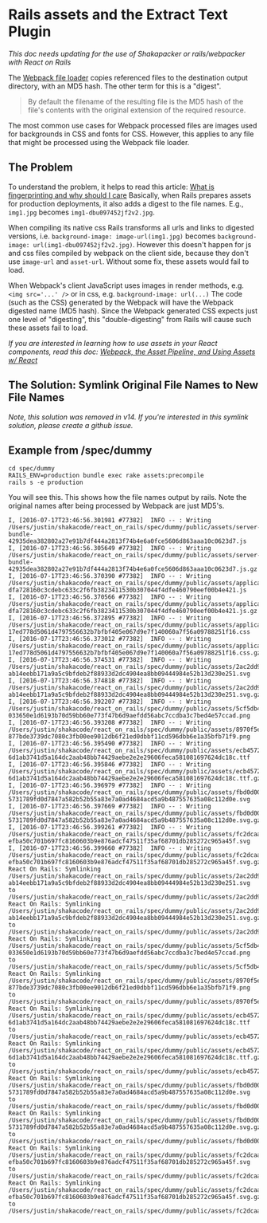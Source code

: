 # Rails assets and the Extract Text Plugin

_This doc needs updating for the use of Shakapacker or rails/webpacker with React on Rails_

The [Webpack file loader](https://github.com/webpack/file-loader) copies referenced files to
the destination output directory, with an MD5 hash. The other term for this is a "digest".

> By default the filename of the resulting file is the MD5 hash of the file's contents with
> the original extension of the required resource.

The most common use cases for Webpack processed files are images used for backgrounds in
CSS and fonts for CSS. However, this applies to any file that might be processed using the
Webpack file loader.

## The Problem

To understand the problem, it helps to read this article:
[What is fingerprinting and why should I care](http://guides.rubyonrails.org/asset_pipeline.html#what-is-fingerprinting-and-why-should-i-care-questionmark)
Basically, when Rails prepares assets for production deployments, it also adds a digest
to the file names. E.g., `img1.jpg` becomes `img1-dbu097452jf2v2.jpg`.

When compiling its native css Rails transforms all urls and links to digested
versions, i.e. `background-image: image-url(img1.jpg)` becomes
`background-image: url(img1-dbu097452jf2v2.jpg)`. However this doesn't happen for js and
css files compiled by webpack on the client side, because they don't use
`image-url` and `asset-url`. Without some fix, these assets would fail to load.

When Webpack's client JavaScript uses images in render methods, e.g. `<img src='...' />` or
in css, e.g. `background-image: url(...)` The code (such as the CSS) generated by the Webpack
will have the Webpack digested name (MD5 hash). Since the Webpack generated CSS expects
just one level of "digesting", this "double-digesting" from Rails will cause such these assets
fail to load.

_If you are interested in learning how to use assets in your React components, read this doc: [Webpack, the Asset Pipeline, and Using Assets w/ React](https://www.shakacode.com/react-on-rails/docs/outdated/rails-assets-relative-paths/)_

## The Solution: Symlink Original File Names to New File Names

_Note, this solution was removed in v14. If you're interested in this symlink solution, please create
a github issue._

## Example from /spec/dummy

```
cd spec/dummy
RAILS_ENV=production bundle exec rake assets:precompile
rails s -e production
```

You will see this. This shows how the file names output by rails. Note the original names after
being processed by Webpack are just MD5's.

```
I, [2016-07-17T23:46:56.301981 #77382]  INFO -- : Writing /Users/justin/shakacode/react_on_rails/spec/dummy/public/assets/server-bundle-42935dea382802a27e91b7df444a2813f74b4e6a0fce5606d863aaa10c0623d7.js
I, [2016-07-17T23:46:56.305649 #77382]  INFO -- : Writing /Users/justin/shakacode/react_on_rails/spec/dummy/public/assets/server-bundle-42935dea382802a27e91b7df444a2813f74b4e6a0fce5606d863aaa10c0623d7.js.gz
I, [2016-07-17T23:46:56.370390 #77382]  INFO -- : Writing /Users/justin/shakacode/react_on_rails/spec/dummy/public/assets/application_static-dfa728160c3cdebc633c2f6fb3823411530b307044f4dfe460790eef00b4e421.js
I, [2016-07-17T23:46:56.370566 #77382]  INFO -- : Writing /Users/justin/shakacode/react_on_rails/spec/dummy/public/assets/application_static-dfa728160c3cdebc633c2f6fb3823411530b307044f4dfe460790eef00b4e421.js.gz
I, [2016-07-17T23:46:56.372895 #77382]  INFO -- : Writing /Users/justin/shakacode/react_on_rails/spec/dummy/public/assets/application_static-17ed778d5061d4797556632b7bfbf405e067d9e7f140060a7f56a09788251f16.css
I, [2016-07-17T23:46:56.373012 #77382]  INFO -- : Writing /Users/justin/shakacode/react_on_rails/spec/dummy/public/assets/application_static-17ed778d5061d4797556632b7bfbf405e067d9e7f140060a7f56a09788251f16.css.gz
I, [2016-07-17T23:46:56.374531 #77382]  INFO -- : Writing /Users/justin/shakacode/react_on_rails/spec/dummy/public/assets/2ac2dd94f9b7e54292f6d051f1e4e756-ab14eebb171a9a5c9bfdeb2f88933d2dc4904ea8bb09444984e52b13d230e251.svg
I, [2016-07-17T23:46:56.374818 #77382]  INFO -- : Writing /Users/justin/shakacode/react_on_rails/spec/dummy/public/assets/2ac2dd94f9b7e54292f6d051f1e4e756-ab14eebb171a9a5c9bfdeb2f88933d2dc4904ea8bb09444984e52b13d230e251.svg.gz
I, [2016-07-17T23:46:56.392207 #77382]  INFO -- : Writing /Users/justin/shakacode/react_on_rails/spec/dummy/public/assets/5cf5db49df178f9357603f945752a1ef-033650e1d6193b70d59bb60e773f47b6d9aefdd56abc7ccdba3c7bed4e57ccad.png
I, [2016-07-17T23:46:56.393208 #77382]  INFO -- : Writing /Users/justin/shakacode/react_on_rails/spec/dummy/public/assets/8970f5e1e92aea933b502a2d73976b76-877bde3739dc7080c3fb00ee9012db6f21ed0dbbf11cd596dbb6e1a35bfb71f9.png
I, [2016-07-17T23:46:56.395490 #77382]  INFO -- : Writing /Users/justin/shakacode/react_on_rails/spec/dummy/public/assets/ecb4572a5e478b107dfcb60c16a7eefa-6d1ab3741d5a164dc2aab48bb74429aebe2e2e29606feca581081697624dc18c.ttf
I, [2016-07-17T23:46:56.395846 #77382]  INFO -- : Writing /Users/justin/shakacode/react_on_rails/spec/dummy/public/assets/ecb4572a5e478b107dfcb60c16a7eefa-6d1ab3741d5a164dc2aab48bb74429aebe2e2e29606feca581081697624dc18c.ttf.gz
I, [2016-07-17T23:46:56.396979 #77382]  INFO -- : Writing /Users/justin/shakacode/react_on_rails/spec/dummy/public/assets/fbd0d00cc9b670f05c17893a40da08d0-5731789fd0d7847a582b52b55a83e7a0ad4684acd5a9b487557635a08c112d0e.svg
I, [2016-07-17T23:46:56.397669 #77382]  INFO -- : Writing /Users/justin/shakacode/react_on_rails/spec/dummy/public/assets/fbd0d00cc9b670f05c17893a40da08d0-5731789fd0d7847a582b52b55a83e7a0ad4684acd5a9b487557635a08c112d0e.svg.gz
I, [2016-07-17T23:46:56.399261 #77382]  INFO -- : Writing /Users/justin/shakacode/react_on_rails/spec/dummy/public/assets/fc2dcaaf2057331ff76c5d37e1aa7056-efba50c701b697fc8160603b9e876adcf47511f35af68701db285272c965a45f.svg
I, [2016-07-17T23:46:56.399660 #77382]  INFO -- : Writing /Users/justin/shakacode/react_on_rails/spec/dummy/public/assets/fc2dcaaf2057331ff76c5d37e1aa7056-efba50c701b697fc8160603b9e876adcf47511f35af68701db285272c965a45f.svg.gz
React On Rails: Symlinking /Users/justin/shakacode/react_on_rails/spec/dummy/public/assets/2ac2dd94f9b7e54292f6d051f1e4e756-ab14eebb171a9a5c9bfdeb2f88933d2dc4904ea8bb09444984e52b13d230e251.svg to /Users/justin/shakacode/react_on_rails/spec/dummy/public/assets/2ac2dd94f9b7e54292f6d051f1e4e756.svg
React On Rails: Symlinking /Users/justin/shakacode/react_on_rails/spec/dummy/public/assets/2ac2dd94f9b7e54292f6d051f1e4e756-ab14eebb171a9a5c9bfdeb2f88933d2dc4904ea8bb09444984e52b13d230e251.svg.gz to /Users/justin/shakacode/react_on_rails/spec/dummy/public/assets/2ac2dd94f9b7e54292f6d051f1e4e756.svg.gz
React On Rails: Symlinking /Users/justin/shakacode/react_on_rails/spec/dummy/public/assets/5cf5db49df178f9357603f945752a1ef-033650e1d6193b70d59bb60e773f47b6d9aefdd56abc7ccdba3c7bed4e57ccad.png to /Users/justin/shakacode/react_on_rails/spec/dummy/public/assets/5cf5db49df178f9357603f945752a1ef.png
React On Rails: Symlinking /Users/justin/shakacode/react_on_rails/spec/dummy/public/assets/8970f5e1e92aea933b502a2d73976b76-877bde3739dc7080c3fb00ee9012db6f21ed0dbbf11cd596dbb6e1a35bfb71f9.png to /Users/justin/shakacode/react_on_rails/spec/dummy/public/assets/8970f5e1e92aea933b502a2d73976b76.png
React On Rails: Symlinking /Users/justin/shakacode/react_on_rails/spec/dummy/public/assets/ecb4572a5e478b107dfcb60c16a7eefa-6d1ab3741d5a164dc2aab48bb74429aebe2e2e29606feca581081697624dc18c.ttf to /Users/justin/shakacode/react_on_rails/spec/dummy/public/assets/ecb4572a5e478b107dfcb60c16a7eefa.ttf
React On Rails: Symlinking /Users/justin/shakacode/react_on_rails/spec/dummy/public/assets/ecb4572a5e478b107dfcb60c16a7eefa-6d1ab3741d5a164dc2aab48bb74429aebe2e2e29606feca581081697624dc18c.ttf.gz to /Users/justin/shakacode/react_on_rails/spec/dummy/public/assets/ecb4572a5e478b107dfcb60c16a7eefa.ttf.gz
React On Rails: Symlinking /Users/justin/shakacode/react_on_rails/spec/dummy/public/assets/fbd0d00cc9b670f05c17893a40da08d0-5731789fd0d7847a582b52b55a83e7a0ad4684acd5a9b487557635a08c112d0e.svg to /Users/justin/shakacode/react_on_rails/spec/dummy/public/assets/fbd0d00cc9b670f05c17893a40da08d0.svg
React On Rails: Symlinking /Users/justin/shakacode/react_on_rails/spec/dummy/public/assets/fbd0d00cc9b670f05c17893a40da08d0-5731789fd0d7847a582b52b55a83e7a0ad4684acd5a9b487557635a08c112d0e.svg.gz to /Users/justin/shakacode/react_on_rails/spec/dummy/public/assets/fbd0d00cc9b670f05c17893a40da08d0.svg.gz
React On Rails: Symlinking /Users/justin/shakacode/react_on_rails/spec/dummy/public/assets/fc2dcaaf2057331ff76c5d37e1aa7056-efba50c701b697fc8160603b9e876adcf47511f35af68701db285272c965a45f.svg to /Users/justin/shakacode/react_on_rails/spec/dummy/public/assets/fc2dcaaf2057331ff76c5d37e1aa7056.svg
React On Rails: Symlinking /Users/justin/shakacode/react_on_rails/spec/dummy/public/assets/fc2dcaaf2057331ff76c5d37e1aa7056-efba50c701b697fc8160603b9e876adcf47511f35af68701db285272c965a45f.svg.gz to /Users/justin/shakacode/react_on_rails/spec/dummy/public/assets/fc2dcaaf2057331ff76c5d37e1aa7056.svg
```

